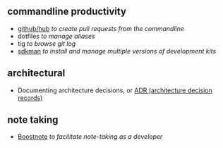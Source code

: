 ## commandline productivity

- [github/hub](https://github.com/github/hub) *to create pull requests from the commandline*
- dotfiles *to manage aliases*
- tig *to browse git log*
- [sdkman](https://sdkman.io/) *to install and manage multiple versions of development kits*

## architectural

- Documenting architecture decisions, or [ADR (architecture decision records)](http://thinkrelevance.com/blog/2011/11/15/documenting-architecture-decisions)

## note taking
- [Boostnote](https://boostnote.io/) *to facilitate note-taking as a developer*
